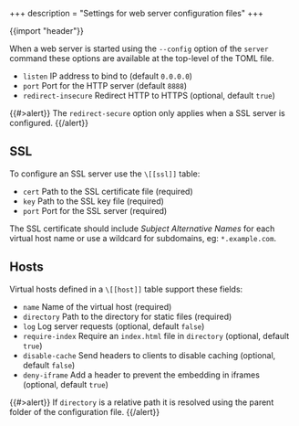 +++
description = "Settings for web server configuration files"
+++

{{import "header"}}

When a web server is started using the `--config` option of the `server` command these options are available at the top-level of the TOML file.

* `listen` IP address to bind to (default `0.0.0.0`)
* `port` Port for the HTTP server (default `8888`)
* `redirect-insecure` Redirect HTTP to HTTPS (optional, default `true`)

{{#>alert}}
The `redirect-secure` option only applies when a SSL server is configured.
{{/alert}}

## SSL

To configure an SSL server use the `\[[ssl]]` table:

* `cert` Path to the SSL certificate file (required)
* `key` Path to the SSL key file (required)
* `port` Port for the SSL server (required)

The SSL certificate should include *Subject Alternative Names* for each virtual host name or use a wildcard for subdomains, eg: `*.example.com`.

## Hosts

Virtual hosts defined in a `\[[host]]` table support these fields:

* `name` Name of the virtual host (required)
* `directory` Path to the directory for static files (required)
* `log` Log server requests (optional, default `false`)
* `require-index` Require an `index.html` file in `directory` (optional, default `true`)
* `disable-cache` Send headers to clients to disable caching (optional, default `false`)
* `deny-iframe` Add a header to prevent the embedding in iframes (optional, default `true`)

{{#>alert}}
If `directory` is a relative path it is resolved using the parent folder of the configuration file.
{{/alert}}

